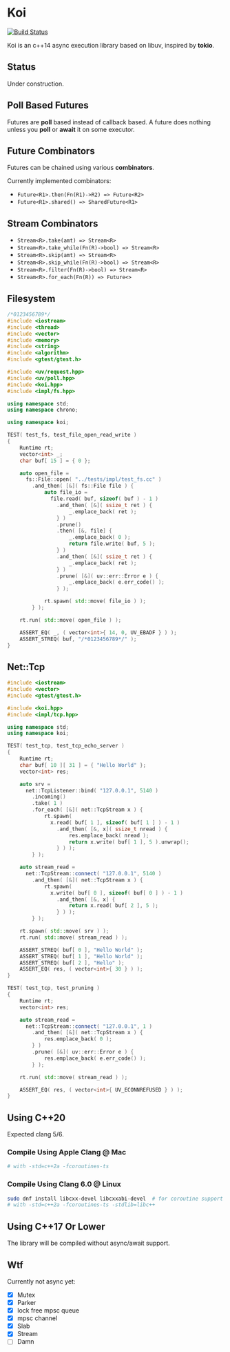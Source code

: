 # Koi

[![Build Status](https://dev.azure.com/qwq0433/qwq/_apis/build/status/xlnx.koi?branchName=master)](https://dev.azure.com/qwq0433/qwq/_build/latest?definitionId=1&branchName=master)

Koi is an c++14 async execution library based on libuv, inspired by **tokio**. 

## Status

Under construction.

## Poll Based Futures

Futures are **poll** based instead of callback based. A future does nothing unless you **poll** or **await** it on some executor.

## Future Combinators

Futures can be chained using various **combinators**.

Currently implemented combinators:

* `Future<R1>.then(Fn(R1)->R2) => Future<R2>`
* `Future<R1>.shared() => SharedFuture<R1>`

## Stream Combinators

* `Stream<R>.take(amt) => Stream<R>`
* `Stream<R>.take_while(Fn(R)->bool) => Stream<R>`
* `Stream<R>.skip(amt) => Stream<R>`
* `Stream<R>.skip_while(Fn(R)->bool) => Stream<R>`
* `Stream<R>.filter(Fn(R)->bool) => Stream<R>`
* `Stream<R>.for_each(Fn(R)) => Future<>`

## Filesystem

```cpp
/*0123456789*/
#include <iostream>
#include <thread>
#include <vector>
#include <memory>
#include <string>
#include <algorithm>
#include <gtest/gtest.h>

#include <uv/request.hpp>
#include <uv/poll.hpp>
#include <koi.hpp>
#include <impl/fs.hpp>

using namespace std;
using namespace chrono;

using namespace koi;

TEST( test_fs, test_file_open_read_write )
{
	Runtime rt;
	vector<int> _;
	char buf[ 15 ] = { 0 };

	auto open_file =
	  fs::File::open( "../tests/impl/test_fs.cc" )
		.and_then( [&]( fs::File file ) {
			auto file_io =
			  file.read( buf, sizeof( buf ) - 1 )
				.and_then( [&]( ssize_t ret ) {
					_.emplace_back( ret );
				} )
				.prune()
				.then( [&, file] {
					_.emplace_back( 0 );
					return file.write( buf, 5 );
				} )
				.and_then( [&]( ssize_t ret ) {
					_.emplace_back( ret );
				} )
				.prune( [&]( uv::err::Error e ) {
					_.emplace_back( e.err_code() );
				} );

			rt.spawn( std::move( file_io ) );
		} );

	rt.run( std::move( open_file ) );

	ASSERT_EQ( _, ( vector<int>{ 14, 0, UV_EBADF } ) );
	ASSERT_STREQ( buf, "/*0123456789*/" );
}
```

## Net::Tcp

```cpp
#include <iostream>
#include <vector>
#include <gtest/gtest.h>

#include <koi.hpp>
#include <impl/tcp.hpp>

using namespace std;
using namespace koi;

TEST( test_tcp, test_tcp_echo_server )
{
	Runtime rt;
	char buf[ 10 ][ 31 ] = { "Hello World" };
	vector<int> res;

	auto srv =
	  net::TcpListener::bind( "127.0.0.1", 5140 )
		.incoming()
		.take( 1 )
		.for_each( [&]( net::TcpStream x ) {
			rt.spawn(
			  x.read( buf[ 1 ], sizeof( buf[ 1 ] ) - 1 )
				.and_then( [&, x]( ssize_t nread ) {
					res.emplace_back( nread );
					return x.write( buf[ 1 ], 5 ).unwrap();
				} ) );
		} );

	auto stream_read =
	  net::TcpStream::connect( "127.0.0.1", 5140 )
		.and_then( [&]( net::TcpStream x ) {
			rt.spawn(
			  x.write( buf[ 0 ], sizeof( buf[ 0 ] ) - 1 )
				.and_then( [&, x] {
					return x.read( buf[ 2 ], 5 );
				} ) );
		} );

	rt.spawn( std::move( srv ) );
	rt.run( std::move( stream_read ) );

	ASSERT_STREQ( buf[ 0 ], "Hello World" );
	ASSERT_STREQ( buf[ 1 ], "Hello World" );
	ASSERT_STREQ( buf[ 2 ], "Hello" );
	ASSERT_EQ( res, ( vector<int>{ 30 } ) );
}

TEST( test_tcp, test_pruning )
{
	Runtime rt;
	vector<int> res;

	auto stream_read =
	  net::TcpStream::connect( "127.0.0.1", 1 )
		.and_then( [&]( net::TcpStream x ) {
			res.emplace_back( 0 );
		} )
		.prune( [&]( uv::err::Error e ) {
			res.emplace_back( e.err_code() );
		} );

	rt.run( std::move( stream_read ) );

	ASSERT_EQ( res, ( vector<int>{ UV_ECONNREFUSED } ) );
}
```

## Using C++20

Expected clang 5/6.

### Compile Using Apple Clang @ Mac

```bash
# with -std=c++2a -fcoroutines-ts
```

### Compile Using Clang 6.0 @ Linux

```bash
sudo dnf install libcxx-devel libcxxabi-devel  # for coroutine support
# with -std=c++2a -fcoroutines-ts -stdlib=libc++
```

## Using C++17 Or Lower

The library will be compiled without async/await support.

## Wtf

Currently not async yet:
- [X] Mutex<T>
- [X] Parker
- [X] lock free mpsc queue
- [X] mpsc channel
- [X] Slab
- [X] Stream
- [ ] Damn
